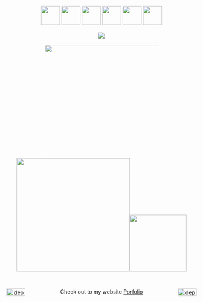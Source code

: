 
<p align="center">
  <img src="https://media3.giphy.com/media/ln7z2eWriiQAllfVcn/200w.webp" width="50">
  <img src="https://i.giphy.com/media/LMt9638dO8dftAjtco/200.webp" width="50">
  <img src="https://i.giphy.com/media/eNAsjO55tPbgaor7ma/200w.webp" width="50">
  <img src="https://i.giphy.com/media/VgGthkhUvGgOit7Y9i/200.webp" width="50">
  <img src="https://i.giphy.com/media/KzJkzjggfGN5Py6nkT/200.webp" width="50">
  <img src="https://i.giphy.com/media/IdyAQJVN2kVPNUrojM/200.webp" width="50"><br><br>
  <img src="https://camo.githubusercontent.com/936a08778c7e4885053d148c07bbd2339dfbdd80/68747470733a2f2f6665726f73732e6e65742f782f6e6f6465322e676966" /><br><br>
  <img src="https://little.kylerconway.com/images/golang-what.gif" width="300">
  <img src="https://intro.rustbridge.com/img/ferris.gif" width="300"><img src="https://upload.wikimedia.org/wikipedia/commons/thumb/a/a8/NestJS.svg/1242px-NestJS.svg.png?20221211225055" width="150">
  
</p>
<br>

<p align="center" >
    Check out to my website <a href="https://www.theyashbansal.com" target="_blank">Porfolio</a>
<a href="https://twitter.com/itsyashbansal" target="_blank"><img align="left" src="https://cdn.jsdelivr.net/npm/simple-icons@3.0.1/icons/twitter.svg" alt="dephraiim" height="20" width="50" /></a>
<a href="https://linkedin.com/in/theyashbansal" target="_blank"><img align="right" src="https://cdn.jsdelivr.net/npm/simple-icons@3.0.1/icons/linkedin.svg" alt="dephraiim" height="20" width="50" /></a>


